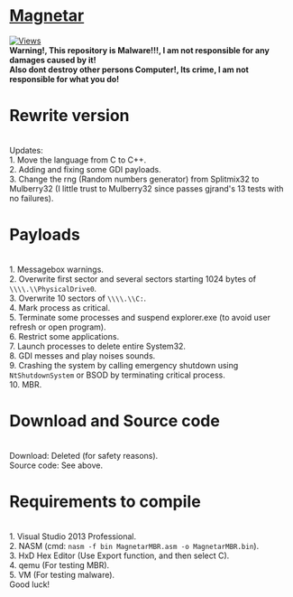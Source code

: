 # [Magnetar](https://en.m.wikipedia.org/wiki/Magnetar)
[![Views](https://hits.seeyoufarm.com/api/count/incr/badge.svg?url=https%3A%2F%2Fgithub.com%2FNathantor%2FMagnetar&count_bg=%2300FFFF&title_bg=%23555555&icon=&icon_color=%23E7E7E7&title=Views&edge_flat=false)](https://hits.seeyoufarm.com)
<br /> **Warning!, This repository is Malware!!!, I am not responsible for any damages caused by it!**
<br /> **Also dont destroy other persons Computer!, Its crime, I am not responsible for what you do!**

# Rewrite version
<br /> Updates:
<br /> 1. Move the language from C to C++.
<br /> 2. Adding and fixing some GDI payloads.
<BR /> 3. Change the rng (Random numbers generator) from Splitmix32 to Mulberry32 (I little trust to Mulberry32 since passes gjrand's 13 tests with no failures).

# Payloads
<br /> 1. Messagebox warnings.
<br /> 2. Overwrite first sector and several sectors starting 1024 bytes of `\\\\.\\PhysicalDrive0`.
<br /> 3. Overwrite 10 sectors of `\\\\.\\C:`.
<br /> 4. Mark process as critical.
<br /> 5. Terminate some processes and suspend explorer.exe (to avoid user refresh or open program).
<br /> 6. Restrict some applications.
<br /> 7. Launch processes to delete entire System32.
<br /> 8. GDI messes and play noises sounds.
<br /> 9. Crashing the system by calling emergency shutdown using `NtShutdownSystem` or BSOD by terminating critical process.
<br /> 10. MBR.

# Download and Source code
<br /> Download: Deleted (for safety reasons).
<br /> Source code: See above.

# Requirements to compile
<br /> 1. Visual Studio 2013 Professional.
<br /> 2. NASM (cmd: `nasm -f bin MagnetarMBR.asm -o MagnetarMBR.bin`).
<br /> 3. HxD Hex Editor (Use Export function, and then select C).
<br /> 4. qemu (For testing MBR).
<br /> 5. VM (For testing malware).
<br /> Good luck!
